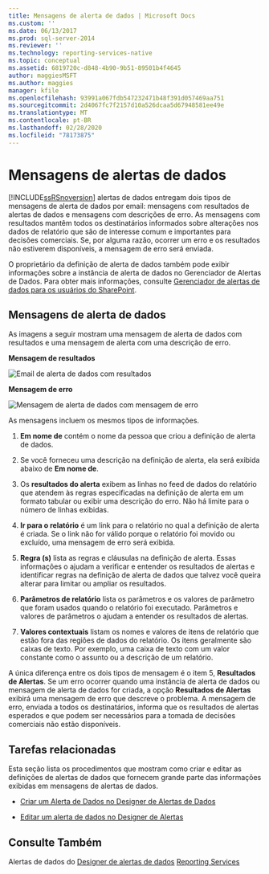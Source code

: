 ```yaml
---
title: Mensagens de alerta de dados | Microsoft Docs
ms.custom: ''
ms.date: 06/13/2017
ms.prod: sql-server-2014
ms.reviewer: ''
ms.technology: reporting-services-native
ms.topic: conceptual
ms.assetid: 6819720c-d848-4b90-9b51-89501b4f4645
author: maggiesMSFT
ms.author: maggies
manager: kfile
ms.openlocfilehash: 93991a067fdb547232471b48f391d057469aa751
ms.sourcegitcommit: 2d4067fc7f2157d10a526dcaa5d67948581ee49e
ms.translationtype: MT
ms.contentlocale: pt-BR
ms.lasthandoff: 02/28/2020
ms.locfileid: "78173875"
---
```

# <a name="data-alert-messages"></a>Mensagens de alertas de dados
  
  [!INCLUDE[ssRSnoversion](../includes/ssrsnoversion-md.md)] alertas de dados entregam dois tipos de mensagens de alerta de dados por email: mensagens com resultados de alertas de dados e mensagens com descrições de erro. As mensagens com resultados mantêm todos os destinatários informados sobre alterações nos dados de relatório que são de interesse comum e importantes para decisões comerciais. Se, por alguma razão, ocorrer um erro e os resultados não estiverem disponíveis, a mensagem de erro será enviada.

 O proprietário da definição de alerta de dados também pode exibir informações sobre a instância de alerta de dados no Gerenciador de Alertas de Dados. Para obter mais informações, consulte [Gerenciador de alertas de dados para os usuários do SharePoint](../../2014/reporting-services/data-alert-manager-for-sharepoint-users.md).

##  <a name="DataAlertMessages"></a>Mensagens de alerta de dados
 As imagens a seguir mostram uma mensagem de alerta de dados com resultados e uma mensagem de alerta com uma descrição de erro.

 **Mensagem de resultados**

 ![Email de alerta de dados com resultados](media/rs-alertmessageresults.gif "Email de alerta de dados com resultados")

 **Mensagem de erro**

 ![Mensagem de alerta de dados com mensagem de erro](media/rs-alertmessageerrror.gif "Mensagem de alerta de dados com mensagem de erro")

 As mensagens incluem os mesmos tipos de informações.

1.  **Em nome de** contém o nome da pessoa que criou a definição de alerta de dados.

2.  Se você forneceu uma descrição na definição de alerta, ela será exibida abaixo de **Em nome de**.

3.  Os **resultados do alerta** exibem as linhas no feed de dados do relatório que atendem às regras especificadas na definição de alerta em um formato tabular ou exibir uma descrição do erro. Não há limite para o número de linhas exibidas.

4.  **Ir para o relatório** é um link para o relatório no qual a definição de alerta é criada. Se o link não for válido porque o relatório foi movido ou excluído, uma mensagem de erro será exibida.

5.  **Regra (s)** lista as regras e cláusulas na definição de alerta. Essas informações o ajudam a verificar e entender os resultados de alertas e identificar regras na definição de alerta de dados que talvez você queira alterar para limitar ou ampliar os resultados.

6.  **Parâmetros de relatório** lista os parâmetros e os valores de parâmetro que foram usados quando o relatório foi executado. Parâmetros e valores de parâmetros o ajudam a entender os resultados de alertas.

7.  **Valores contextuais** listam os nomes e valores de itens de relatório que estão fora das regiões de dados do relatório. Os itens geralmente são caixas de texto. Por exemplo, uma caixa de texto com um valor constante como o assunto ou a descrição de um relatório.

 A única diferença entre os dois tipos de mensagem é o item 5, **Resultados de Alertas**. Se um erro ocorrer quando uma instância de alerta de dados ou mensagem de alerta de dados for criada, a opção **Resultados de Alertas** exibirá uma mensagem de erro que descreve o problema. A mensagem de erro, enviada a todos os destinatários, informa que os resultados de alertas esperados e que podem ser necessários para a tomada de decisões comerciais não estão disponíveis.

 

##  <a name="HowTo"></a> Tarefas relacionadas
 Esta seção lista os procedimentos que mostram como criar e editar as definições de alertas de dados que fornecem grande parte das informações exibidas em mensagens de alertas de dados.

-   [Criar um Alerta de Dados no Designer de Alertas de Dados](create-a-data-alert-in-data-alert-designer.md)

-   [Editar um alerta de dados no Designer de Alertas](edit-a-data-alert-in-alert-designer.md)



## <a name="see-also"></a>Consulte Também
 Alertas de dados do [Designer de alertas de dados](../../2014/reporting-services/data-alert-designer.md) [Reporting Services](../ssms/agent/alerts.md)



